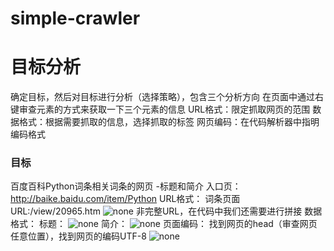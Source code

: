 # simple-crawler


# 目标分析
确定目标，然后对目标进行分析（选择策略），包含三个分析方向
在页面中通过右键审查元素的方式来获取一下三个元素的信息
   URL格式：限定抓取网页的范围
   数据格式：根据需要抓取的信息，选择抓取的标签
   网页编码：在代码解析器中指明编码格式

### 目标
百度百科Python词条相关词条的网页 -标题和简介
入口页：http://baike.baidu.com/item/Python
URL格式：
   词条页面URL:/view/20965.htm
       ![none](http://omouah54e.bkt.clouddn.com/sipder/readme/URL.bmp)
       非完整URL，在代码中我们还需要进行拼接
数据格式：
   标题：
       ![none](http://omouah54e.bkt.clouddn.com/sipder/readme/%E6%A0%87%E9%A2%98.bmp)
   简介：
       ![none](http://omouah54e.bkt.clouddn.com/sipder/readme/%E7%AE%80%E4%BB%8B.bmp)
页面编码：
    找到网页的head（审查网页任意位置），找到网页的编码UTF-8
		![none](http://omouah54e.bkt.clouddn.com/sipder/readme/page_encode.bmp)